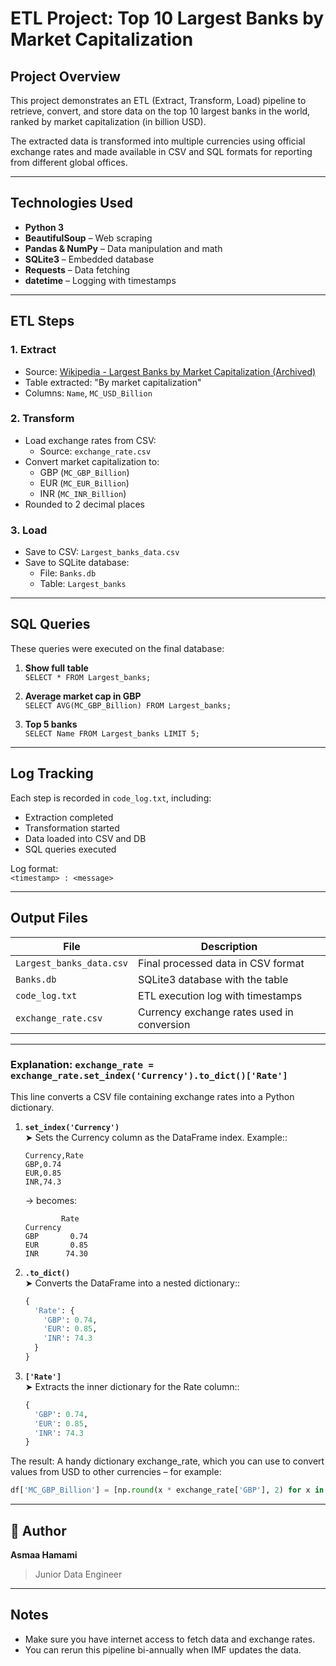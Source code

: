 # ETL Project: Top 10 Largest Banks by Market Capitalization

## Project Overview

This project demonstrates an ETL (Extract, Transform, Load) pipeline to retrieve, convert, and store data on the top 10 largest banks in the world, ranked by market capitalization (in billion USD).

The extracted data is transformed into multiple currencies using official exchange rates and made available in CSV and SQL formats for reporting from different global offices.

---

## Technologies Used

- **Python 3**
- **BeautifulSoup** – Web scraping
- **Pandas & NumPy** – Data manipulation and math
- **SQLite3** – Embedded database
- **Requests** – Data fetching
- **datetime** – Logging with timestamps

---

## ETL Steps

### 1. Extract

- Source: [Wikipedia - Largest Banks by Market Capitalization (Archived)](https://web.archive.org/web/20230908091635/https://en.wikipedia.org/wiki/List_of_largest_banks)
- Table extracted: "By market capitalization"
- Columns: `Name`, `MC_USD_Billion`

### 2. Transform

- Load exchange rates from CSV:
  - Source: `exchange_rate.csv`
- Convert market capitalization to:
  - GBP (`MC_GBP_Billion`)
  - EUR (`MC_EUR_Billion`)
  - INR (`MC_INR_Billion`)
- Rounded to 2 decimal places

### 3. Load

- Save to CSV: `Largest_banks_data.csv`
- Save to SQLite database:
  - File: `Banks.db`
  - Table: `Largest_banks`

---

## SQL Queries

These queries were executed on the final database:

1. **Show full table**  
   `SELECT * FROM Largest_banks;`

2. **Average market cap in GBP**  
   `SELECT AVG(MC_GBP_Billion) FROM Largest_banks;`

3. **Top 5 banks**  
   `SELECT Name FROM Largest_banks LIMIT 5;`

---

## Log Tracking

Each step is recorded in `code_log.txt`, including:

- Extraction completed
- Transformation started
- Data loaded into CSV and DB
- SQL queries executed

Log format:  
`<timestamp> : <message>`

---

## Output Files

| File                      | Description                                 |
|---------------------------|---------------------------------------------|
| `Largest_banks_data.csv`  | Final processed data in CSV format          |
| `Banks.db`                | SQLite3 database with the table             |
| `code_log.txt`            | ETL execution log with timestamps           |
| `exchange_rate.csv`       | Currency exchange rates used in conversion  |

---

### Explanation: `exchange_rate = exchange_rate.set_index('Currency').to_dict()['Rate']`

This line converts a CSV file containing exchange rates into a Python dictionary.

1. **`set_index('Currency')`**  
   ➤ Sets the Currency column as the DataFrame index. Example::

   ```csv
   Currency,Rate
   GBP,0.74
   EUR,0.85
   INR,74.3
   ```

   → becomes:

   ```
           Rate
   Currency      
   GBP       0.74
   EUR       0.85
   INR      74.30
   ```

2. **`.to_dict()`**  
   ➤ Converts the DataFrame into a nested dictionary::

   ```python
   {
     'Rate': {
       'GBP': 0.74,
       'EUR': 0.85,
       'INR': 74.3
     }
   }
   ```

3. **`['Rate']`**  
   ➤ Extracts the inner dictionary for the Rate column::

   ```python
   {
     'GBP': 0.74,
     'EUR': 0.85,
     'INR': 74.3
   }
   ```

The result: A handy dictionary exchange_rate, which you can use to convert values from USD to other currencies – for example:

```python
df['MC_GBP_Billion'] = [np.round(x * exchange_rate['GBP'], 2) for x in df['MC_USD_Billion']]
```
---

## 👤 Author

**Asmaa Hamami**  
> Junior Data Engineer  

---

##  Notes

- Make sure you have internet access to fetch data and exchange rates.
- You can rerun this pipeline bi-annually when IMF updates the data.
